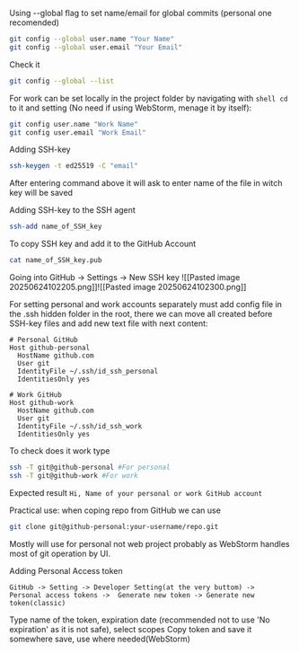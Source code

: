 Using --global flag to set name/email for global commits (personal one recomended)
```bash
git config --global user.name "Your Name"
git config --global user.email "Your Email"
```

Check it
```bash
git config --global --list
```

For work can be set locally in the project folder by navigating with ```shell cd``` to it and setting (No need if using WebStorm, menage it by itself):
```bash
git config user.name "Work Name"
git config user.email "Work Email"
```

Adding SSH-key 
```bash
ssh-keygen -t ed25519 -C "email"
```

After entering command above it will ask to enter name of the file in witch key will be saved

Adding SSH-key to the SSH agent
```bash
ssh-add name_of_SSH_key
```

To copy SSH key and add it to the GitHub Account
```bash
cat name_of_SSH_key.pub
```

Going into GitHub -> Settings -> New SSH key
![[Pasted image 20250624102205.png]]![[Pasted image 20250624102300.png]]

For setting personal and work accounts separately must add config file in the .ssh hidden folder in the root, there we can move all created before SSH-key files and add new text file with next content:
```text
# Personal GitHub
Host github-personal
  HostName github.com
  User git
  IdentityFile ~/.ssh/id_ssh_personal
  IdentitiesOnly yes

# Work GitHub
Host github-work
  HostName github.com
  User git
  IdentityFile ~/.ssh/id_ssh_work
  IdentitiesOnly yes
```

To check does it work type
```bash
ssh -T git@github-personal #For personal
ssh -T git@github-work #For work
```
Expected result ```Hi, Name of your personal or work GitHub account```

Practical use: when coping repo from GitHub we can use 
```bash
git clone git@github-personal:your-username/repo.git
```

Mostly will use for personal not web project probably as WebStorm handles most of git operation by UI.

Adding Personal Access token
```
GitHub -> Setting -> Developer Setting(at the very buttom) ->  Personal access tokens ->  Generate new token -> Generate new token(classic)
```
Type name of the token, expiration date (recommended not to use 'No expiration' as it is not safe), select scopes
Copy token and save it somewhere save, use where needed(WebStorm)


